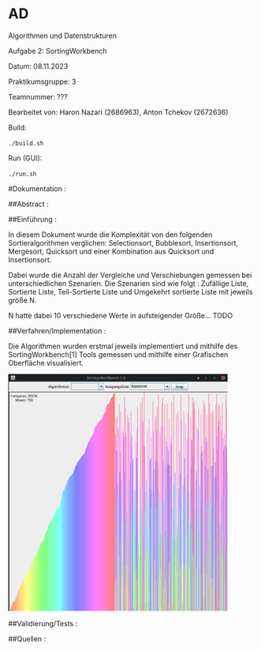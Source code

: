 # AD

Algorithmen und Datenstrukturen

Aufgabe 2: SortingWorkbench

Datum: 08.11.2023

Praktikumsgruppe: 3

Teamnummer: ???

Bearbeitet von: Haron Nazari (2686963), Anton Tchekov (2672636)

Build:

`./build.sh`

Run (GUI):

`./run.sh`


#Dokumentation :

##Abstract :

##Einführung :

In diesem Dokument wurde die Komplexität von den folgenden Sortieralgorithmen verglichen:
Selectionsort,
Bubblesort,
Insertionsort,
Mergesort,
Quicksort und einer Kombination aus Quicksort und Insertionsort.

Dabei wurde die Anzahl der Vergleiche und Verschiebungen gemessen bei unterschiedlichen Szenarien.
Die Szenarien sind wie folgt :
Zufällige Liste,
Sortierte Liste,
Teil-Sortierte Liste und
Umgekehrt sortierte Liste mit jeweils größe N.

N hatte dabei 10 verschiedene Werte in aufsteigender Größe... TODO

##Verfahren/Implementation :

Die Algorithmen wurden erstmal jeweils implementiert und mithilfe des SortingWorkbench[1] Tools gemessen
und mithilfe einer Grafischen Oberfläche visualisiert.

![](GUIdemo.png)



##Validierung/Tests :

##Quellen :


